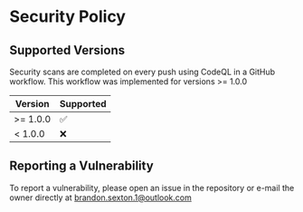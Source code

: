 # Security Policy

## Supported Versions

Security scans are completed on every push using CodeQL in a GitHub workflow.
This workflow was implemented for versions >= 1.0.0

| Version | Supported          |
| ------- | ------------------ |
| >= 1.0.0| :white_check_mark: |
|  < 1.0.0| :x:                |

## Reporting a Vulnerability

To report a vulnerability, please open an issue in the repository or e-mail
the owner directly at brandon.sexton.1@outlook.com

